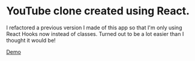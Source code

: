 # YouTube clone created using React.

I refactored a previous version I made of this app so that I'm only using React Hooks now instead of classes.
Turned out to be a lot easier than I thought it would be!

[Demo](https://viewtube.netlify.com/)
